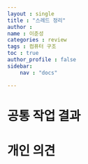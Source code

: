 ```yaml
---
layout : single
title : "스레드 정리"
author : 
name : 이준성
categories : review
tags : 컴퓨터 구조
toc : true
author_profile : false
sidebar:
    nav : "docs"

---
```


# 공통 작업 결과

<span style = "color:white; font-size:90%">
</span>

# 개인 의견







